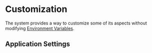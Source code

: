 # Customization

The system provides a way to customize some of its aspects without modifying [Environment Variables](../../documentation/setup/env-vars.md).

## Application Settings

